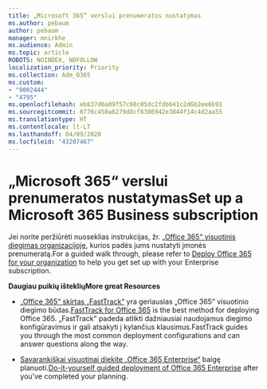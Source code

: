 ```yaml
---
title: „Microsoft 365“ verslui prenumeratos nustatymas
ms.author: pebaum
author: pebaum
manager: mnirkhe
ms.audience: Admin
ms.topic: article
ROBOTS: NOINDEX, NOFOLLOW
localization_priority: Priority
ms.collection: Adm_O365
ms.custom:
- "9002444"
- "4795"
ms.openlocfilehash: eb837d6a09f57c60c05dc2fdb641c2d6b2ee6b91
ms.sourcegitcommit: 0776c450a6279d8cf6386942e3844f14c4d2aa55
ms.translationtype: HT
ms.contentlocale: lt-LT
ms.lasthandoff: 04/09/2020
ms.locfileid: "43207467"
---
```

# <a name="set-up-a-microsoft-365-business-subscription"></a><span data-ttu-id="64b25-102">„Microsoft 365“ verslui prenumeratos nustatymas</span><span class="sxs-lookup"><span data-stu-id="64b25-102">Set up a Microsoft 365 Business subscription</span></span>

<span data-ttu-id="64b25-103">Jei norite peržiūrėti nuoseklias instrukcijas, žr. [„Office 365“ visuotinis diegimas organizacijoje](https://docs.microsoft.com/office365/enterprise/setup-overview-for-enterprises), kurios padės jums nustatyti įmonės prenumeratą.</span><span class="sxs-lookup"><span data-stu-id="64b25-103">For a guided walk through, please refer to [Deploy Office 365 for your organization](https://docs.microsoft.com/office365/enterprise/setup-overview-for-enterprises) to help you get set up with your Enterprise subscription.</span></span>

<span data-ttu-id="64b25-104">**Daugiau puikių išteklių**</span><span class="sxs-lookup"><span data-stu-id="64b25-104">**More great Resources**</span></span>

- <span data-ttu-id="64b25-105">[„Office 365“ skirtas „FastTrack“](https://docs.microsoft.com/fasttrack/O365-fasttrack-benefit-for-office-365) yra geriausias „Office 365“ visuotinio diegimo būdas.</span><span class="sxs-lookup"><span data-stu-id="64b25-105">[FastTrack for Office 365](https://docs.microsoft.com/fasttrack/O365-fasttrack-benefit-for-office-365) is the best method for deploying Office 365.</span></span> <span data-ttu-id="64b25-106">„FastTrack“ padeda atlikti dažniausiai naudojamus diegimo konfigūravimus ir gali atsakyti į kylančius klausimus.</span><span class="sxs-lookup"><span data-stu-id="64b25-106">FastTrack guides you through the most common deployment configurations and can answer questions along the way.</span></span> 

- <span data-ttu-id="64b25-107">[Savarankiškai visuotinai diekite „Office 365 Enterprise“](https://docs.microsoft.com/office365/enterprise/setup-overview-for-enterprises#do-it-yourself-guided-deployment-of-office-365-enterprise) baigę planuoti.</span><span class="sxs-lookup"><span data-stu-id="64b25-107">[Do-it-yourself guided deployment of Office 365 Enterprise](https://docs.microsoft.com/office365/enterprise/setup-overview-for-enterprises#do-it-yourself-guided-deployment-of-office-365-enterprise) after you've completed your planning.</span></span> 
